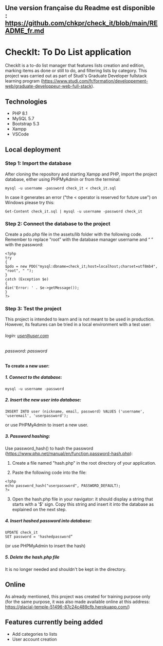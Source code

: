 ## Une version française du Readme est disponible : https://github.com/chkpr/check_it/blob/main/README_fr.md

# CheckIt: To Do List application

CheckIt is a to-do list manager that features lists creation and edition, marking items as done or still to do, and filtering lists by category.
This project was carried out as part of Studi's Graduate Developer fullstack learning program (https://www.studi.com/fr/formation/developpement-web/graduate-developpeur-web-full-stack).

## Technologies

- PHP 8.1
- MySQL 5.7
- Bootstrap 5.3
- Xampp
- VSCode

## Local deployment

### Step 1: Import the database

After cloning the repository and starting Xampp and PHP, import the project database, either using PHPMyAdmin or from the terminal:

```
mysql -u username -password check_it < check_it.sql
```

In case it generates an error ("the < operator is reserved for future use") on Windows please try this:

```
Get-Content check_it.sql | mysql -u username -password check_it
```

### Step 2: Connect the database to the project

Create a pdo.php file in the assets/lib folder with the following code. Remember to replace “root” with the database manager username and “ ” with the password:

```
<?php
try
{
$pdo = new PDO("mysql:dbname=check_it;host=localhost;charset=utf8mb4", "root", " ");
}
catch (Exception $e)
{
die('Error: ' . $e->getMessage());
}
?>
```

### Step 3: Test the project

This project is intended to learn and is not meant to be used in production. However, its features can be tried in a local environment with a test user:

###### login: user@user.com

###### password: password

#### To create a new user:

##### 1. Connect to the database:

```
mysql -u username -password
```

##### 2. Insert the new user into database:

```
INSERT INTO user (nickname, email, password) VALUES ('username', 'useremail', 'userpassword');
```

or use PHPMyAdmin to insert a new user.

##### 3. Password hashing:

Use password_hash() to hash the password (https://www.php.net/manual/en/function.password-hash.php):

1. Create a file named "hash.php" in the root directory of your application.

2. Paste the following code into the file:

```
<?php
echo password_hash("userpassword", PASSWORD_DEFAULT);
?>

```

3. Open the hash.php file in your navigator: it should display a string that starts with a '$' sign. Copy this string and insert it into the database as explained on the next step.

##### 4. Insert hashed password into database:

```
UPDATE check_it
SET password = 'hashedpassword”
```

(or use PHPMyAdmin to insert the hash)

##### 5. Delete the hash.php file

It is no longer needed and shouldn't be kept in the directory.

## Online

As already mentioned, this project was created for training purpose only (for the same purpose, it was also made available online at this address: https://glacial-temple-51496-87c24c489cfb.herokuapp.com/)

## Features currently being added

- Add categories to lists
- User account creation
